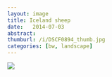 ```yaml
---
layout: image
title: Iceland sheep
date:   2014-07-03
abstract: 
thumburl: /i/DSCF0894_thumb.jpg
categories: [bw, landscape]
---
```

![]({{site.url}}/i/DSCF0894.jpg)

